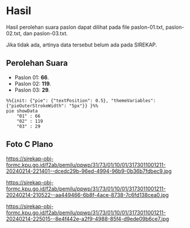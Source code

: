# Hasil

Hasil perolehan suara paslon dapat dilihat pada file paslon-01.txt, paslon-02.txt, dan paslon-03.txt.

Jika tidak ada, artinya data tersebut belum ada pada SIREKAP.

## Perolehan Suara

 * Paslon 01: **66**.
 * Paslon 02: **119**.
 * Paslon 03: **29**.

```mermaid
%%{init: {"pie": {"textPosition": 0.5}, "themeVariables": {"pieOuterStrokeWidth": "5px"}} }%%
pie showData
    "01" : 66
    "02" : 119
    "03" : 29
```
## Foto C Plano

https://sirekap-obj-formc.kpu.go.id/f2ab/pemilu/ppwp/31/73/01/10/01/3173011001211-20240214-221401--dcedc29b-96ed-4994-96b9-0b36b7fdbec9.jpg

https://sirekap-obj-formc.kpu.go.id/f2ab/pemilu/ppwp/31/73/01/10/01/3173011001211-20240214-210522--aa449466-6b8f-4ace-8738-7c6fd138cea0.jpg

https://sirekap-obj-formc.kpu.go.id/f2ab/pemilu/ppwp/31/73/01/10/01/3173011001211-20240214-225015--8e4f442e-a2f9-4988-85f4-d9ede09b6ce7.jpg

